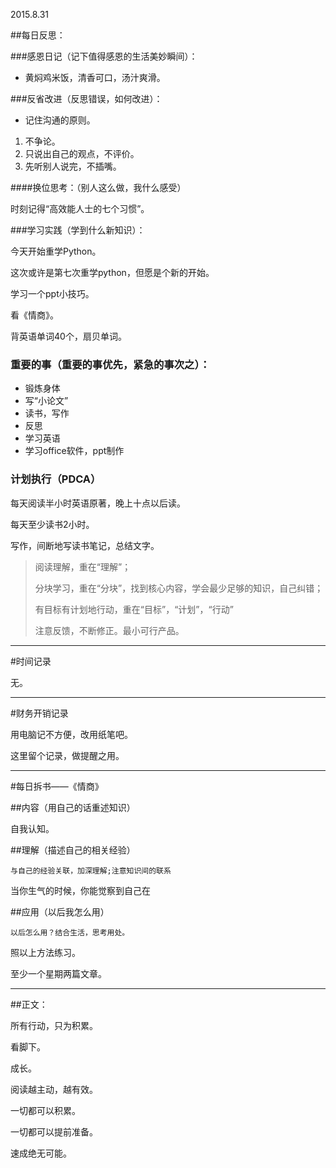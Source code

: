 2015.8.31  

##每日反思：

###感恩日记（记下值得感恩的生活美妙瞬间）：

- 黄焖鸡米饭，清香可口，汤汁爽滑。

###反省改进（反思错误，如何改进）：

- 记住沟通的原则。

1. 不争论。
2. 只说出自己的观点，不评价。
3. 先听别人说完，不插嘴。

####换位思考：（别人这么做，我什么感受）

时刻记得“高效能人士的七个习惯”。

###学习实践（学到什么新知识）：

今天开始重学Python。

这次或许是第七次重学python，但愿是个新的开始。

学习一个ppt小技巧。

看《情商》。

背英语单词40个，扇贝单词。

### 重要的事（重要的事优先，紧急的事次之）：

- 锻炼身体
- 写“小论文”
- 读书，写作
- 反思
- 学习英语
- 学习office软件，ppt制作

### 计划执行（PDCA）

每天阅读半小时英语原著，晚上十点以后读。

每天至少读书2小时。

写作，间断地写读书笔记，总结文字。

>阅读理解，重在“理解”；
>
>分块学习，重在“分块”，找到核心内容，学会最少足够的知识，自己纠错；
>
>有目标有计划地行动，重在“目标”，“计划”，“行动”
>
>注意反馈，不断修正。最小可行产品。

---
#时间记录

无。



---
#财务开销记录

用电脑记不方便，改用纸笔吧。

这里留个记录，做提醒之用。

---

#每日拆书——《情商》

##内容（用自己的话重述知识）

自我认知。

##理解（描述自己的相关经验）

	与自己的经验关联，加深理解;注意知识间的联系

当你生气的时候，你能觉察到自己在


##应用（以后我怎么用）

 	以后怎么用？结合生活，思考用处。

照以上方法练习。

至少一个星期两篇文章。



---

##正文：

所有行动，只为积累。

看脚下。

成长。

阅读越主动，越有效。

一切都可以积累。

一切都可以提前准备。

速成绝无可能。

